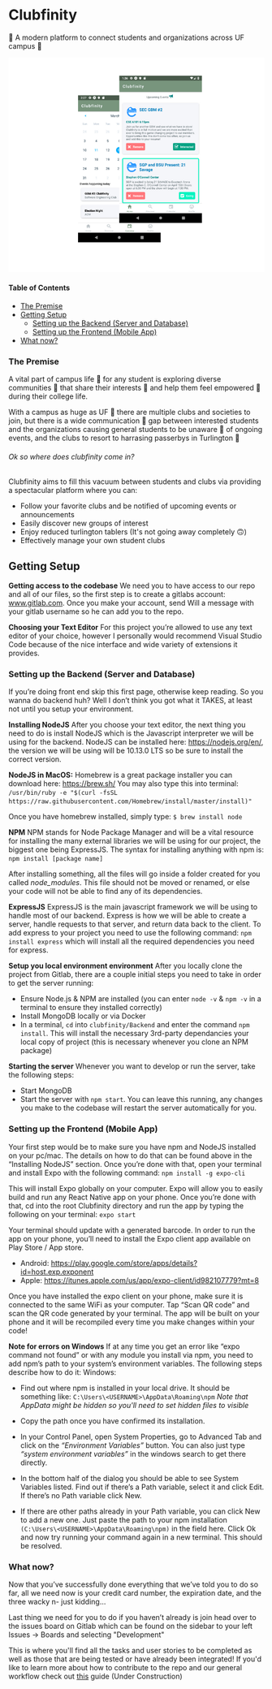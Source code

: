 # Clubfinity

:rocket: A modern platform to connect students and organizations across UF campus :crocodile:

![clubfinity](/Frontend/assets/images/clubfinity.png)

#### Table of Contents
- [The Premise](#the-premise)
- [Getting Setup](#getting-setup)
  - [Setting up the Backend (Server and Database)](#setting-up-the-backend-server-and-database)
  - [Setting up the Frontend (Mobile App)](#setting-up-the-frontend-mobile-app)
- [What now?](#what-now)


### The Premise

A vital part of campus life :school: for any student is exploring diverse communities 🙌 that share their interests 🦸 and help them feel empowered :muscle: during their college life. 

With a campus as huge as UF 🐊 there are multiple clubs and societies to join, but there is a wide communication 📢 gap between interested students and the organizations causing general students to be unaware 🤷 of ongoing events, and the clubs to resort to harrasing passerbys in Turlington 😤 ‍ 

###### Ok so where does clubfinity come in?
Clubfinity aims to fill this vacuum between students and clubs via providing a spectacular platform where you can:

- Follow your favorite clubs and be notified of upcoming events or announcements
- Easily discover new groups of interest
- Enjoy reduced turlington tablers (It's not going away completely 🙃)
- Effectively manage your own student clubs

## Getting Setup

**Getting access to the codebase**
We need you to have access to our repo and all of our files, so the first step is to create a
gitlabs account: www.gitlab.com. Once you make your account, send Will a message with your
gitlab username so he can add you to the repo.

**Choosing your Text Editor**
For this project you’re allowed to use any text editor of your choice, however I personally would
recommend Visual Studio Code because of the nice interface and wide variety of extensions it
provides.

### Setting up the Backend (Server and Database)
If you’re doing front end skip this first page, otherwise keep reading. So you wanna do backend
huh? Well I don’t think you got what it TAKES, at least not until you setup your environment.

**Installing NodeJS**
After you choose your text editor, the next thing you need to do is install NodeJS which is the
Javascript interpreter we will be using for the backend. NodeJS can be installed here:
https://nodejs.org/en/, the version we will be using will be 10.13.0 LTS so be sure to install the
correct version.

**NodeJS in MacOS:**
Homebrew is a great package installer you can download here: https://brew.sh/
You may also type this into terminal:
```/usr/bin/ruby -e "$(curl -fsSL https://raw.githubusercontent.com/Homebrew/install/master/install)"```

Once you have homebrew installed, simply type:
```$ brew install node```

**NPM**
NPM stands for Node Package Manager and will be a vital resource for installing the many
external libraries we will be using for our project, the biggest one being ExpressJS. The syntax
for installing anything with npm is:
```npm install [package name]```

After installing something, all the files will go inside a folder created for you called
_node_modules_. This file should not be moved or renamed, or else your code will not be able to
find any of its dependencies.

**ExpressJS**
ExpressJS is the main javascript framework we will be using to handle most of our backend.
Express is how we will be able to create a server, handle requests to that server, and return
data back to the client. 
To add express to your project you need to use the following command:
```npm install express```
which will install all the required dependencies you need for express.

**Setup you local environment environment**
After you locally clone the project from Gitlab, there are a couple initial steps you need to
take in order to get the server running:
- Ensure Node.js & NPM are installed (you can enter `node -v` & `npm -v` in a terminal to ensure they installed correctly)
- Install MongoDB locally or via Docker
- In a terminal, `cd` into `clubfinity/Backend` and enter the command `npm install`. This will install 
  the necessary 3rd-party dependancies your local copy of project (this is necessary whenever you clone an NPM package)

**Starting the server**
Whenever you want to develop or run the server, take the following steps:
- Start MongoDB
- Start the server with `npm start`. You can leave this running, any changes you make to the codebase will restart
  the server automatically for you.

### Setting up the Frontend (Mobile App)
Your first step would be to make sure you have npm and NodeJS installed on your pc/mac. The
details on how to do that can be found above in the “Installing NodeJS” section. Once you’re
done with that, open your terminal and install Expo with the following command:
```npm install -g expo-cli```

This will install Expo globally on your computer. Expo will allow you to easily build and run any
React Native app on your phone. Once you’re done with that, cd into the root Clubfinity
directory and run the app by typing the following on your terminal:
```expo start```

Your terminal should update with a generated barcode. In order to run the app on your phone,
you’ll need to install the Expo client app available on Play Store / App store.
* Android: https://play.google.com/store/apps/details?id=host.exp.exponent
* Apple: https://itunes.apple.com/us/app/expo-client/id982107779?mt=8

Once you have installed the expo client on your phone, make sure it is connected to the same
WiFi as your computer. Tap “Scan QR code” and scan the QR code generated by your terminal.
The app will be built on your phone and it will be recompiled every time you make changes
within your code!

**Note for errors on Windows** 
If at any time you get an error like “expo command not found” or with any module you
install via npm, you need to add npm’s path to your system’s environment variables. The following steps describe how to do it:
Windows:
- Find out where npm is installed in your local drive. It should be something like:
  ```C:\Users\<USERNAME>\AppData\Roaming\npm```
  _Note that AppData might be hidden so you'll need to set hidden files to visible_
  
- Copy the path once you have confirmed its installation.
- In your Control Panel, open System Properties, go to Advanced Tab and click on the
  _“Environment Variables”_ button. You can also just type _“system environment variables”_
  in the windows search to get there directly.
- In the bottom half of the dialog you should be able to see System Variables listed. Find
  out if there’s a Path variable, select it and click Edit. If there’s no Path variable click New.
- If there are other paths already in your Path variable, you can click New to add a new one. Just paste the path to your npm installation `(C:\Users\<USERNAME>\AppData\Roaming\npm)` in the field here. Click Ok and now try running your command again in a new terminal. This should be resolved.


### What now?
Now that you’ve successfully done everything that we’ve told you to do so far, all we need now is your credit card number, the expiration date, and the three wacky n- just kidding...

Last thing we need for you to do if you haven’t already is join head over to the issues board on Gitlab which can be found on the sidebar to your left Issues -> Boards and selecting "Development"

This is where you'll find all the tasks and user stories to be completed as well as those that are being tested or have already been integrated! If you'd like to learn more about how to contribute to the repo and our general workflow check out [this](#) guide (Under Construction)
